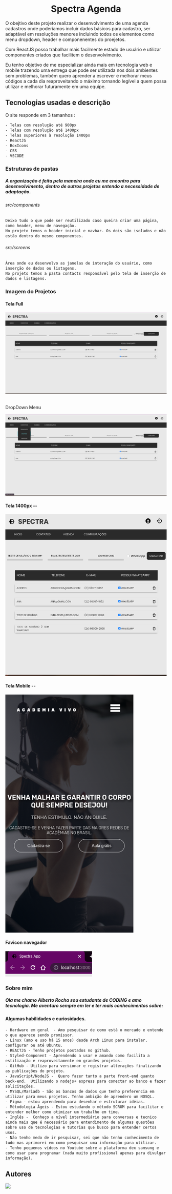 <h1 align="center"> Spectra Agenda </h1>

<p> O obejtivo deste projeto realizar o desenvolvimento de uma agenda cadastros onde poderíamos incluir dados básicos para cadastro, ser adaptável em resoluções menores incluindo todos os elementos como menu dropdown, header e componenentes do proejetos.</p>

<p> Com ReactJS posso trabalhar mais facilmente estado de usuário e utilizar componentes criados que facilitem o desenvolvimento. </p>

<p> Eu tenho objetivo de me especializar ainda mais em tecnologia web e mobile trazendo uma entrega que pode ser utilizada nos dois ambientes sem problemas, também quero aprender a escrever e melhorar meus códigos a cada dia reaproveitando o máximo tornando legível a quem possa utilizar e melhorar futuramente em uma equipe.</p>

<h2>Tecnologias usadas e descrição</h2>

O site responde em 3 tamanhos :

    - Telas com resolução até 900px
    - Telas com resolução até 1400px
    - Telas superiores à resolução 1400px
    - ReactJS
    - BoxIcons
    - CSS
    - VSCODE


### Estruturas de pastas

##### A organização é feita pela maneira onde eu me encontro para desenvolvimento, dentro de outros projetos entendo a necessidade de adaptação.

 ###### src/components
    Deixo tudo o que pode ser reutilizado caso queira criar uma página, como header, menu de navegação.
    No projeto temos o header inicial e navbar. Os dois são isolados e não estão dentro do mesmo componentes.
  

 ###### src/screens
    Área onde eu desenvolvo as janelas de interação do usuário, como inserção de dados ou listagens.
    No projeto temos a pasta contacts responsável pelo tela de inserção de dados e listagens.
   


### Imagem do Projetos

#### Tela Full 
<img src="https://github.com/albsrocha/spectra-app/blob/main/public/img/inicial.png">

<br> DropDown Menu

<img src="https://github.com/albsrocha/spectra-app/blob/main/public/img/menu.png">

#### Tela 1400px --
<img src="https://github.com/albsrocha/spectra-app/blob/main/public/img/mid.png" width=1300>

#### Tela Mobile --
<img src="https://github.com/albsrocha/academiavivo/blob/main/img/800px.png" width=400>

#### Favicon navegador
<img src="https://github.com/albsrocha/spectra-app/blob/main/public/img/navegador.png" with=50>


 ### Sobre mim

 ##### Ola me chamo Alberto Rocha sou estudante de CODING e amo tecnologia. Me aventuro sempre em ler e ter mais conhecimentos sobre:

 <h4> Algumas habilidades e curiosidades. </h4>

    - Hardware em geral  - Amo pesquisar de como está o mercado e entende o que aparece sendo promissor.
    - Linux (amo e uso há 15 anos) desde Arch Linux para instalar, configurar ou até Ubuntu.
    - REACTJS - Tenho projetos postados no github.
    - Styled-Component - Aprendendo a usar e amando como facilita a estilização e reaproveitamente em grandes projetos.
    - GitHub - Utilizo para versionar e registrar alterações finalizando as publicações do projeto.
    - JavaScript/NodeJS -  Quero fazer tanto a parte front-end quanto back-end.  Utilizando o nodejs+ express para conectar ao banco e fazer solicitações.
    - MYSQL/Mariadb - São os bancos de dados que tenho preferencia em utilizar para meus projetos. Tenho ambição de aprendero um NOSQL.
    - Figma - estou aprendendo para desenhar e estruturar idéias.
    - Métodologia Ágeis - Estou estudando o método SCRUM para facilitar e entender melhor como otimizar um trabalho em time.
    - Inglês -  Conheço a nível intermediário para conversas e tecnico ainda mais que é necessário para entendimento de algumas questões sobre uso de tecnologias e tutorias que busco para entender certos usos.
    - Não tenho medo de ir pesquisar, sei que não tenho conhecimento de tudo mas aprimorei em como pesquisar uma informação para utilizar.
    - Tenho pequenos vídeos no Youtube sobre a plataforma dex samsung e como usar para programar (nada muito profissional apenas para divulgar informação).

## Autores

<img src="https://avatars.githubusercontent.com/u/39682532?v=4" width=120>
